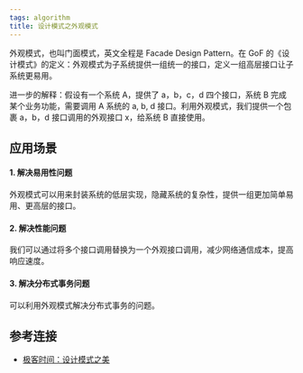 ```yaml
---
tags: algorithm
title: 设计模式之外观模式
---
```

外观模式，也叫门面模式，英文全程是 Facade Design Pattern。在 GoF 的《设计模式》的定义：外观模式为子系统提供一组统一的接口，定义一组高层接口让子系统更易用。

进一步的解释：假设有一个系统 A，提供了 a，b，c，d 四个接口，系统 B 完成某个业务功能，需要调用 A 系统的 a, b, d 接口。利用外观模式，我们提供一个包裹 a，b，d 接口调用的外观接口 x，给系统 B 直接使用。

## 应用场景
#### 1. 解决易用性问题
外观模式可以用来封装系统的低层实现，隐藏系统的复杂性，提供一组更加简单易用、更高层的接口。

#### 2. 解决性能问题
我们可以通过将多个接口调用替换为一个外观接口调用，减少网络通信成本，提高响应速度。

#### 3. 解决分布式事务问题
可以利用外观模式解决分布式事务的问题。

## 参考连接 
- [极客时间：设计模式之美](https://time.geekbang.org/column/article/206409)